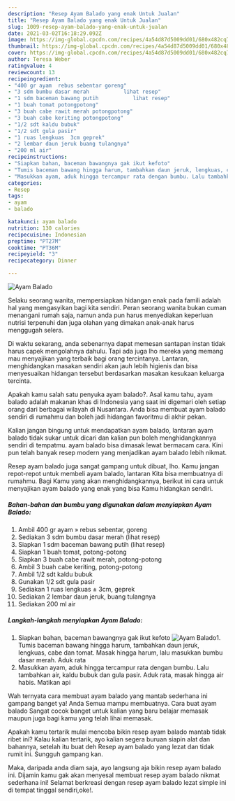 ```yaml
---
description: "Resep Ayam Balado yang enak Untuk Jualan"
title: "Resep Ayam Balado yang enak Untuk Jualan"
slug: 1009-resep-ayam-balado-yang-enak-untuk-jualan
date: 2021-03-02T16:18:29.092Z
image: https://img-global.cpcdn.com/recipes/4a54d87d5009dd01/680x482cq70/ayam-balado-foto-resep-utama.jpg
thumbnail: https://img-global.cpcdn.com/recipes/4a54d87d5009dd01/680x482cq70/ayam-balado-foto-resep-utama.jpg
cover: https://img-global.cpcdn.com/recipes/4a54d87d5009dd01/680x482cq70/ayam-balado-foto-resep-utama.jpg
author: Teresa Weber
ratingvalue: 4
reviewcount: 13
recipeingredient:
- "400 gr ayam  rebus sebentar goreng"
- "3 sdm bumbu dasar merah           lihat resep"
- "1 sdm baceman bawang putih           lihat resep"
- "1 buah tomat potongpotong"
- "3 buah cabe rawit merah potongpotong"
- "3 buah cabe keriting potongpotong"
- "1/2 sdt kaldu bubuk"
- "1/2 sdt gula pasir"
- "1 ruas lengkuas  3cm geprek"
- "2 lembar daun jeruk buang tulangnya"
- "200 ml air"
recipeinstructions:
- "Siapkan bahan, baceman bawangnya gak ikut kefoto"
- "Tumis baceman bawang hingga harum, tambahkan daun jeruk, lengkuas, cabe dan tomat. Masak hingga harum, lalu masukkan bumbu dasar merah. Aduk rata"
- "Masukkan ayam, aduk hingga tercampur rata dengan bumbu. Lalu tambahkan air, kaldu bubuk dan gula pasir. Aduk rata, masak hingga air habis. Matikan api"
categories:
- Resep
tags:
- ayam
- balado

katakunci: ayam balado 
nutrition: 130 calories
recipecuisine: Indonesian
preptime: "PT27M"
cooktime: "PT36M"
recipeyield: "3"
recipecategory: Dinner

---
```



![Ayam Balado](https://img-global.cpcdn.com/recipes/4a54d87d5009dd01/680x482cq70/ayam-balado-foto-resep-utama.jpg)

Selaku seorang wanita, mempersiapkan hidangan enak pada famili adalah hal yang mengasyikan bagi kita sendiri. Peran seorang  wanita bukan cuman menangani rumah saja, namun anda pun harus menyediakan keperluan nutrisi terpenuhi dan juga olahan yang dimakan anak-anak harus menggugah selera.

Di waktu  sekarang, anda sebenarnya dapat memesan santapan instan tidak harus capek mengolahnya dahulu. Tapi ada juga lho mereka yang memang mau menyajikan yang terbaik bagi orang tercintanya. Lantaran, menghidangkan masakan sendiri akan jauh lebih higienis dan bisa menyesuaikan hidangan tersebut berdasarkan masakan kesukaan keluarga tercinta. 



Apakah kamu salah satu penyuka ayam balado?. Asal kamu tahu, ayam balado adalah makanan khas di Indonesia yang saat ini digemari oleh setiap orang dari berbagai wilayah di Nusantara. Anda bisa membuat ayam balado sendiri di rumahmu dan boleh jadi hidangan favoritmu di akhir pekan.

Kalian jangan bingung untuk mendapatkan ayam balado, lantaran ayam balado tidak sukar untuk dicari dan kalian pun boleh menghidangkannya sendiri di tempatmu. ayam balado bisa dimasak lewat bermacam cara. Kini pun telah banyak resep modern yang menjadikan ayam balado lebih nikmat.

Resep ayam balado juga sangat gampang untuk dibuat, lho. Kamu jangan repot-repot untuk membeli ayam balado, lantaran Kita bisa membuatnya di rumahmu. Bagi Kamu yang akan menghidangkannya, berikut ini cara untuk menyajikan ayam balado yang enak yang bisa Kamu hidangkan sendiri.

<!--inarticleads1-->

##### Bahan-bahan dan bumbu yang digunakan dalam menyiapkan Ayam Balado:

1. Ambil 400 gr ayam » rebus sebentar, goreng
1. Sediakan 3 sdm bumbu dasar merah           (lihat resep)
1. Siapkan 1 sdm baceman bawang putih           (lihat resep)
1. Siapkan 1 buah tomat, potong-potong
1. Siapkan 3 buah cabe rawit merah, potong-potong
1. Ambil 3 buah cabe keriting, potong-potong
1. Ambil 1/2 sdt kaldu bubuk
1. Gunakan 1/2 sdt gula pasir
1. Sediakan 1 ruas lengkuas ± 3cm, geprek
1. Sediakan 2 lembar daun jeruk, buang tulangnya
1. Sediakan 200 ml air




<!--inarticleads2-->

##### Langkah-langkah menyiapkan Ayam Balado:

1. Siapkan bahan, baceman bawangnya gak ikut kefoto
<img src="https://img-global.cpcdn.com/steps/e14b7706970f0a77/160x128cq70/ayam-balado-langkah-memasak-1-foto.jpg" alt="Ayam Balado">1. Tumis baceman bawang hingga harum, tambahkan daun jeruk, lengkuas, cabe dan tomat. Masak hingga harum, lalu masukkan bumbu dasar merah. Aduk rata
1. Masukkan ayam, aduk hingga tercampur rata dengan bumbu. Lalu tambahkan air, kaldu bubuk dan gula pasir. Aduk rata, masak hingga air habis. Matikan api




Wah ternyata cara membuat ayam balado yang mantab sederhana ini gampang banget ya! Anda Semua mampu membuatnya. Cara buat ayam balado Sangat cocok banget untuk kalian yang baru belajar memasak maupun juga bagi kamu yang telah lihai memasak.

Apakah kamu tertarik mulai mencoba bikin resep ayam balado mantab tidak ribet ini? Kalau kalian tertarik, ayo kalian segera buruan siapin alat dan bahannya, setelah itu buat deh Resep ayam balado yang lezat dan tidak rumit ini. Sungguh gampang kan. 

Maka, daripada anda diam saja, ayo langsung aja bikin resep ayam balado ini. Dijamin kamu gak akan menyesal membuat resep ayam balado nikmat sederhana ini! Selamat berkreasi dengan resep ayam balado lezat simple ini di tempat tinggal sendiri,oke!.

